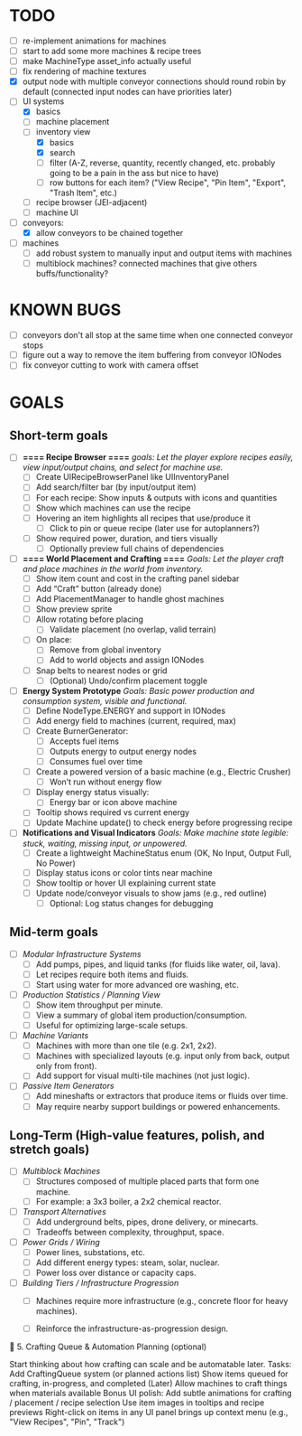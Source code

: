 # TODO
- [ ] re-implement animations for machines
- [ ] start to add some more machines & recipe trees
- [ ] make MachineType asset_info actually useful
- [ ] fix rendering of machine textures
- [x] output node with multiple conveyor connections should round robin by default (connected input nodes can have priorities later)
- [ ] UI systems
  - [x] basics
  - [ ] machine placement
  - [ ] inventory view
    - [x] basics
    - [x] search
    - [ ] filter (A-Z, reverse, quantity, recently changed, etc. probably going to be a pain in the ass but nice to have)
    - [ ] row buttons for each item? ("View Recipe", "Pin Item", "Export", "Trash Item", etc.)
  - [ ] recipe browser (JEI-adjacent)
  - [ ] machine UI
- [ ] conveyors:
  - [x] allow conveyors to be chained together
- [ ] machines
  - [ ] add robust system to manually input and output items with machines
  - [ ] multiblock machines? connected machines that give others buffs/functionality?

# KNOWN BUGS
- [ ] conveyors don't all stop at the same time when one connected conveyor stops
- [ ] figure out a way to remove the item buffering from conveyor IONodes
- [ ] fix conveyor cutting to work with camera offset

# GOALS
## Short-term goals
- [ ] **==== Recipe Browser ====** 
    *goals: Let the player explore recipes easily, view input/output chains, and select for machine use.*
  - [ ] Create UIRecipeBrowserPanel like UIInventoryPanel
  - [ ] Add search/filter bar (by input/output item)
  - [ ] For each recipe: Show inputs & outputs with icons and quantities
  - [ ] Show which machines can use the recipe
  - [ ] Hovering an item highlights all recipes that use/produce it
    - [ ] Click to pin or queue recipe (later use for autoplanners?)
  - [ ] Show required power, duration, and tiers visually
    - [ ] Optionally preview full chains of dependencies
- [ ] **==== World Placement and Crafting ====**
    *Goals: Let the player craft and place machines in the world from inventory.*
  - [ ] Show item count and cost in the crafting panel sidebar
  - [ ] Add “Craft” button (already done)
  - [ ] Add PlacementManager to handle ghost machines
  - [ ] Show preview sprite
  - [ ] Allow rotating before placing
    - [ ] Validate placement (no overlap, valid terrain)
  - [ ] On place: 
    - [ ] Remove from global inventory
    - [ ] Add to world objects and assign IONodes
  - [ ] Snap belts to nearest nodes or grid
    - [ ] (Optional) Undo/confirm placement toggle
- [ ] **Energy System Prototype**
    *Goals: Basic power production and consumption system, visible and functional.*
  - [ ] Define NodeType.ENERGY and support in IONodes
  - [ ] Add energy field to machines (current, required, max)
  - [ ] Create BurnerGenerator:
    - [ ] Accepts fuel items
    - [ ] Outputs energy to output energy nodes
    - [ ] Consumes fuel over time
  - [ ] Create a powered version of a basic machine (e.g., Electric Crusher)
    - [ ] Won’t run without energy flow
  - [ ] Display energy status visually:
    - [ ] Energy bar or icon above machine
  - [ ] Tooltip shows required vs current energy
  - [ ] Update Machine update() to check energy before progressing recipe
- [ ] **Notifications and Visual Indicators**
    *Goals: Make machine state legible: stuck, waiting, missing input, or unpowered.*
  - [ ] Create a lightweight MachineStatus enum (OK, No Input, Output Full, No Power)
  - [ ] Display status icons or color tints near machine
  - [ ] Show tooltip or hover UI explaining current state
  - [ ] Update node/conveyor visuals to show jams (e.g., red outline)
    - [ ] Optional: Log status changes for debugging
## Mid-term goals
- [ ] *Modular Infrastructure Systems*
  - [ ] Add pumps, pipes, and liquid tanks (for fluids like water, oil, lava).
  - [ ] Let recipes require both items and fluids.
  - [ ] Start using water for more advanced ore washing, etc.
- [ ] *Production Statistics / Planning View*
  - [ ] Show item throughput per minute.
  - [ ] View a summary of global item production/consumption.
  - [ ] Useful for optimizing large-scale setups.
- [ ] *Machine Variants*
  - [ ] Machines with more than one tile (e.g. 2x1, 2x2).
  - [ ] Machines with specialized layouts (e.g. input only from back, output only from front).
  - [ ] Add support for visual multi-tile machines (not just logic).
- [ ] *Passive Item Generators*
  - [ ] Add mineshafts or extractors that produce items or fluids over time.
  - [ ] May require nearby support buildings or powered enhancements.
  
## Long-Term (High-value features, polish, and stretch goals)
- [ ] *Multiblock Machines*
  - [ ] Structures composed of multiple placed parts that form one machine.
  - [ ] For example: a 3x3 boiler, a 2x2 chemical reactor.
- [ ] *Transport Alternatives*
  - [ ] Add underground belts, pipes, drone delivery, or minecarts.
  - [ ] Tradeoffs between complexity, throughput, space.
- [ ] *Power Grids / Wiring*
  - [ ] Power lines, substations, etc.
  - [ ] Add different energy types: steam, solar, nuclear.
  - [ ] Power loss over distance or capacity caps.
- [ ] *Building Tiers / Infrastructure Progression*
  - [ ] Machines require more infrastructure (e.g., concrete floor for heavy machines).
  - [ ] Reinforce the infrastructure-as-progression design.



🔁 5. Crafting Queue & Automation Planning (optional)

Start thinking about how crafting can scale and be automatable later.
Tasks:
Add CraftingQueue system (or planned actions list)
Show items queued for crafting, in-progress, and completed
    (Later) Allow machines to craft things when materials available
Bonus UI polish:
    Add subtle animations for crafting / placement / recipe selection
    Use item images in tooltips and recipe previews
    Right-click on items in any UI panel brings up context menu (e.g., "View Recipes", "Pin", "Track")